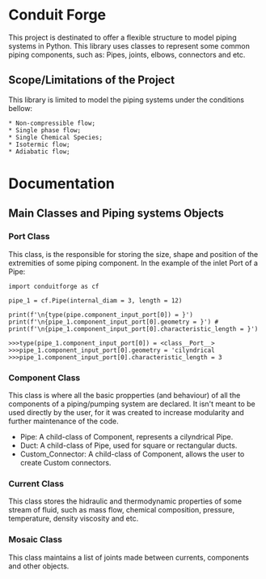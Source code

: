 # Conduit Forge

  This project is destinated to offer a flexible structure to model piping systems in Python. This library uses classes
  to represent some common piping components, such as: Pipes, joints, elbows, connectors and etc.

## Scope/Limitations of the Project

This library is limited to model the piping systems under the conditions bellow:

    * Non-compressible flow;
    * Single phase flow;
    * Single Chemical Species;
    * Isotermic flow;
    * Adiabatic flow;

# Documentation

## Main Classes and Piping systems Objects

### Port Class

This class, is the responsible for storing the size, shape and position of the extremities of some piping component.
In the example of the inlet Port of a Pipe:

    import conduitforge as cf

    pipe_1 = cf.Pipe(internal_diam = 3, length = 12)

    print(f'\n{type(pipe.component_input_port[0]) = }')
    print(f'\n{pipe_1.component_input_port[0].geometry = }') #
    print(f'\n{pipe_1.component_input_port[0].characteristic_length = }')

    >>>type(pipe_1.component_input_port[0]) = <class__Port__>
    >>>pipe_1.component_input_port[0].geometry = 'cilyndrical
    >>>pipe_1.component_input_port[0].characteristic_length = 3

### Component Class

This class is where all the basic propperties (and behaviour) of all the components of a piping/pumping system are declared.
It isn't meant to be used directly by the user, for it was created to increase modularity and further maintenance of the code.

* Pipe: A child-class of Component, represents a cilyndrical Pipe.
* Duct: A child-class of Pipe, used for square or rectangular ducts.
* Custom_Connector: A child-class of Component, allows the user to create Custom connectors.

### Current Class

This class stores the hidraulic and thermodynamic properties of some stream of fluid, such as mass flow, chemical composition,
pressure, temperature, density viscosity and etc.

### Mosaic Class

This class maintains a list of joints made between currents, components and other objects.
